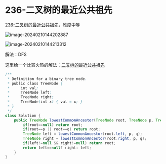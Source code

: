 # 236-二叉树的最近公共祖先

[236-二叉树的最近公共祖先](https://leetcode.cn/problems/lowest-common-ancestor-of-a-binary-tree/description/?envType=daily-question&envId=2024-02-09)，难度中等

![image-20240210144202887](https://fastly.jsdelivr.net/gh/lqyspace/mypic@master/img1/202402101442919.png)

![image-20240210144213312](https://fastly.jsdelivr.net/gh/lqyspace/mypic@master/img1/202402101442334.png)

解法：DFS

这里给一个比较火热的解法：[二叉树的最近公共祖先](https://leetcode.cn/problems/lowest-common-ancestor-of-a-binary-tree/?envType=daily-question&envId=2024-02-09)

```java
/**
 * Definition for a binary tree node.
 * public class TreeNode {
 *     int val;
 *     TreeNode left;
 *     TreeNode right;
 *     TreeNode(int x) { val = x; }
 * }
 */
class Solution {
    public TreeNode lowestCommonAncestor(TreeNode root, TreeNode p, TreeNode q) {
        if(root==null) return root;
        if(root==p || root==q) return root;
        TreeNode left = lowestCommonAncestor(root.left, p, q);
        TreeNode right = lowestCommonAncestor(root.right, p, q);
        if(left!=null && right!=null) return root;
        return left==null? right: left;
    }
}
```

